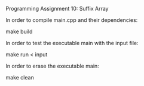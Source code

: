 Programming Assignment 10: Suffix Array 

In order to compile main.cpp and their dependencies:

make build

In order to test the executable main with the input file:

make run < input

In order to erase the executable main:
                  
make clean

